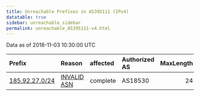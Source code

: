 ```yaml
---
title: Unreachable Prefixes in AS395111 (IPv4)
datatable: true
sidebar: unreachable_sidebar
permalink: unreachable_AS395111-v4.html
---
```


Data as of 2018-11-03 10:30:00 UTC


<div class="datatable-begin"></div>

| Prefix                                                 | Reason                                                                                                 | affected   | Authorized AS   |   MaxLength | Anchor                                         |   unreachable /24s |
|:-------------------------------------------------------|:-------------------------------------------------------------------------------------------------------|:-----------|:----------------|------------:|:-----------------------------------------------|-------------------:|
| [185.92.27.0/24](https://stat.ripe.net/185.92.27.0/24) | [INVALID ASN](https://rpki-validator.ripe.net/announcement-preview?asn=AS395111&prefix=185.92.27.0/24) | complete   | AS18530         |          24 | [RIPE](unreachable_RIPE_NCC_RPKI_Root-v4.html) |                  1 |

<div class="datatable-end"></div>